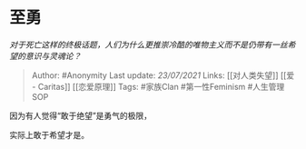 # 至勇
*对于死亡这样的终极话题，人们为什么更推崇冷酷的唯物主义而不是仍带有一丝希望的意识与灵魂论？*

> Author: #Anonymity
Last update: *23/07/2021* 
Links: [[对人类失望]] [[爱 - Caritas]] [[恋爱原理]]
Tags:  #家族Clan #第一性Feminism #人生管理SOP 



因为有人觉得“敢于绝望”是勇气的极限，

实际上敢于希望才是。



